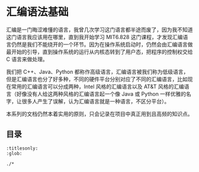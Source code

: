 # 汇编语法基础

汇编是一门晦涩难懂的语言，我曾几次学习这门语言都半途而废了，因为我不知道这门语言我应该用在哪里，直到我开始学习 MIT6.828 这门课程，才发现汇编语言仍然是我们不能绕开的一个环节。因为在操作系统启动时，仍然会由汇编语言做最开始的引导，直到操作系统的运行从内核态转到了用户态，把程序的控制权交给 C 语言来做处理。

我们把 C++、Java、Python 都称作高级语言，汇编语言被我们称为低级语言，但是汇编语言也分了好多种，不同的硬件平台分别对应了不同的汇编语言，比如现在常用的汇编语言可以分成两种，Intel 风格的汇编语言以及 AT&T 风格的汇编语言（好像没有人给这两种风格的汇编语言起一个像 Java 或 Python 一样优雅的名字，让很多人产生了误解，认为汇编语言就是一种语言，不区分平台）。

本系列的文档仍然本着实用的原则，只会记录在项目中真正用到且高频的知识点。

## 目录

```{toctree}
:titlesonly:
:glob:

./*
```
